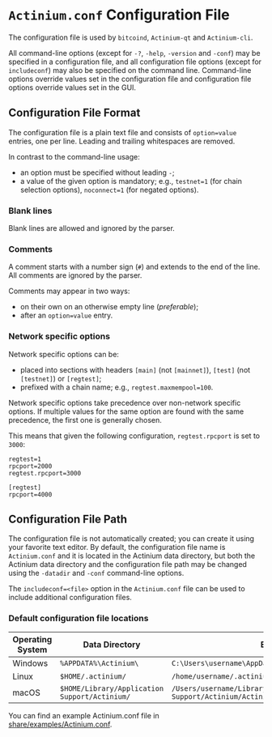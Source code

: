 # `Actinium.conf` Configuration File

The configuration file is used by `bitcoind`, `Actinium-qt` and `Actinium-cli`.

All command-line options (except for `-?`, `-help`, `-version` and `-conf`) may be specified in a configuration file, and all configuration file options (except for `includeconf`) may also be specified on the command line. Command-line options override values set in the configuration file and configuration file options override values set in the GUI.

## Configuration File Format

The configuration file is a plain text file and consists of `option=value` entries, one per line. Leading and trailing whitespaces are removed.

In contrast to the command-line usage:
- an option must be specified without leading `-`;
- a value of the given option is mandatory; e.g., `testnet=1` (for chain selection options), `noconnect=1` (for negated options).

### Blank lines

Blank lines are allowed and ignored by the parser.

### Comments

A comment starts with a number sign (`#`) and extends to the end of the line. All comments are ignored by the parser.

Comments may appear in two ways:
- on their own on an otherwise empty line (_preferable_);
- after an `option=value` entry.

### Network specific options

Network specific options can be:
- placed into sections with headers `[main]` (not `[mainnet]`), `[test]` (not `[testnet]`) or `[regtest]`;
- prefixed with a chain name; e.g., `regtest.maxmempool=100`.

Network specific options take precedence over non-network specific options.
If multiple values for the same option are found with the same precedence, the
first one is generally chosen.

This means that given the following configuration, `regtest.rpcport` is set to `3000`:

```
regtest=1
rpcport=2000
regtest.rpcport=3000

[regtest]
rpcport=4000
```

## Configuration File Path

The configuration file is not automatically created; you can create it using your favorite text editor. By default, the configuration file name is `Actinium.conf` and it is located in the Actinium data directory, but both the Actinium data directory and the configuration file path may be changed using the `-datadir` and `-conf` command-line options.

The `includeconf=<file>` option in the `Actinium.conf` file can be used to include additional configuration files.

### Default configuration file locations

Operating System | Data Directory | Example Path
-- | -- | --
Windows | `%APPDATA%\Actinium\` | `C:\Users\username\AppData\Roaming\Actinium\Actinium.conf`
Linux | `$HOME/.actinium/` | `/home/username/.actinium/Actinium.conf`
macOS | `$HOME/Library/Application Support/Actinium/` | `/Users/username/Library/Application Support/Actinium/Actinium.conf`

You can find an example Actinium.conf file in [share/examples/Actinium.conf](../share/examples/Actinium.conf).
